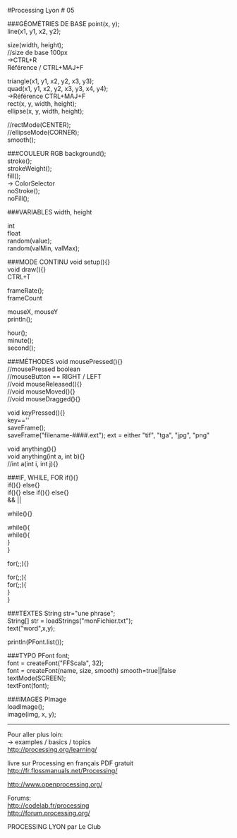 #Processing Lyon # 05


###GÉOMÉTRIES DE BASE
point(x, y);  
line(x1, y1, x2, y2);  

size(width, height);  
//size de base 100px  
->CTRL+R  
Référence / CTRL+MAJ+F  

triangle(x1, y1, x2, y2, x3, y3);  
quad(x1, y1, x2, y2, x3, y3, x4, y4);  
->Référence CTRL+MAJ+F  
rect(x, y, width, height);  
ellipse(x, y, width, height);  

//rectMode(CENTER);  
//ellipseMode(CORNER);  
smooth();  

###COULEUR RGB
background();  
stroke();  
strokeWeight();  
fill();  
-> ColorSelector  
noStroke();  
noFill();  

###VARIABLES
width, height  

int  
float  
random(value);  
random(valMin, valMax);  

###MODE CONTINU
void setup(){}  
void draw(){}  
CTRL+T  

frameRate();  
frameCount  

mouseX, mouseY  
println();  

hour();  
minute();  
second();  

###MÉTHODES
void mousePressed(){}  
//mousePressed boolean  
//mouseButton == RIGHT / LEFT  
//void mouseReleased(){}  
//void mouseMoved(){}  
//void mouseDragged(){}  

void keyPressed(){}  
key==''  
saveFrame();  
saveFrame("filename-####.ext"); ext = either "tif", "tga", "jpg", "png"

void anything(){}  
void anything(int a, int b){}  
//int a(int i, int j){}  

###IF, WHILE, FOR
if(){}  
if(){} else{}  
if(){} else if(){} else{}  
&& ||  

while(){}  

while(){  
  while(){  
  }   
}


for(;;){}

for(;;){  
  for(;;){  
  }  
}  

###TEXTES
String str="une phrase";  
String[] str = loadStrings("monFichier.txt");  
text("word",x,y);  

println(PFont.list());  

###TYPO
PFont font;  
font = createFont("FFScala", 32);  
font = createFont(name, size, smooth) smooth=true||false  
textMode(SCREEN);  
textFont(font);

###IMAGES
PImage  
loadImage();  
image(img, x, y);  
___
Pour aller plus loin:  
-> examples / basics / topics  
http://processing.org/learning/  

livre sur Processing en français PDF gratuit  
http://fr.flossmanuals.net/Processing/  

http://www.openprocessing.org/  

Forums:  
http://codelab.fr/processing  
http://forum.processing.org/  


PROCESSING LYON par Le Club
